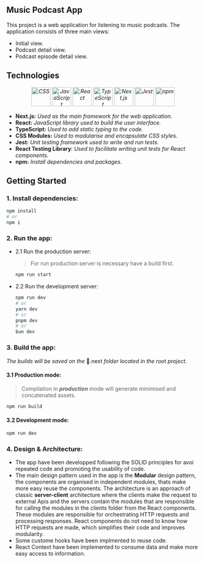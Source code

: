 ## Music Podcast App

This project is a web application for listening to music podcasts. The application consists of three main views: 
 - Initial view. 
 - Podcast detail view. 
 - Podcast episode detail view.

## Technologies

<div align="center">
 <em><img width="50" src="https://user-images.githubusercontent.com/25181517/183898674-75a4a1b1-f960-4ea9-abcb-637170a00a75.png" alt="CSS" title="CSS"/></em>
 <em><img width="50" src="https://user-images.githubusercontent.com/25181517/117447155-6a868a00-af3d-11eb-9cfe-245df15c9f3f.png" alt="JavaScript" title="JavaScript"/></em>
 <em><img width="50" src="https://user-images.githubusercontent.com/25181517/183897015-94a058a6-b86e-4e42-a37f-bf92061753e5.png" alt="React" title="React"/></em>
 <em><img width="50" src="https://user-images.githubusercontent.com/25181517/183890598-19a0ac2d-e88a-4005-a8df-1ee36782fde1.png" alt="TypeScript" title="TypeScript"/></em>
 <em><img width="50" src="https://github.com/marwin1991/profile-technology-icons/assets/136815194/5f8c622c-c217-4649-b0a9-7e0ee24bd704" alt="Next.js" title="Next.js"/></em>
 <em><img width="50" src="https://user-images.githubusercontent.com/25181517/187955005-f4ca6f1a-e727-497b-b81b-93fb9726268e.png" alt="Jest" title="Jest"/></em>
 <em><img width="50" src="https://user-images.githubusercontent.com/25181517/121401671-49102800-c959-11eb-9f6f-74d49a5e1774.png" alt="npm" title="npm"/></em>
</div>

- **Next.js:** _Used as the main framework for the web application._
- **React:** _JavaScript library used to build the user interface._
- **TypeScript:** _Used to add static typing to the code._
- **CSS Modules:** _Used to modularise and encapsulate CSS styles._
- **Jest:** _Unit testing framework used to write and run tests._
- **React Testing Library**: _Used to facilitate writing unit tests for React components._
- **npm:** _Install dependencies and packages._


## Getting Started

### 1. Install dependencies:

```bash
npm install
# or
npm i
```

### 2. Run the app:
   - 2.1 Run the production server:
     > For run production server is necessary have a build first.
     ```bash
     npm run start
     ```
   - 2.2 Run the development server:
     ```bash
     npm run dev
     # or
     yarn dev
     # or
     pnpm dev
     # or
     bun dev
     ```
### 3. Build the app:
_The builds will be saved on the_ 📁.next _folder located in the root project_.
 #### 3.1 Production mode:
 > Compilation in ***production*** mode will generate minimised and concatenated assets.
   ```bash
   npm run build
   ```
#### 3.2 Development mode:
```bash
npm run dev
```

### 4. Design & Architecture:
- The app have been developped following the SOLID principles for avoi repeated code and promoting the usability of code.
- The main design pattern used in the app is the **Modular** design pattern, the components are organised in independent modules, thats make more easy reuse the components.
The architecture is an approach of classic **server-client** architecture where the clients make the request to external Apis and the servers contain the modules that are responsible for calling the modules in the clients folder from the React components. These modules are responsible for orchestrating HTTP requests and processing responses. React components do not need to know how HTTP requests are made, which simplifies their code and improves modularity.
- Some custome hooks have been implmented to reuse code.
- React Context have been implemented to consume data and make more easy access to information.

